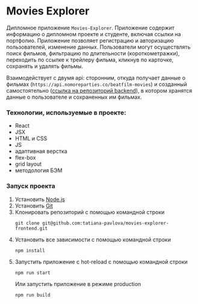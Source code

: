 # Movies Explorer

Дипломное приложение `Movies-Explorer`. Приложение содержит информацию о дипломном проекте и студенте, включая ссылки на портфолио. Приложение позволяет регистрацию и авторизацию пользователей, изменение данных. Пользователи могут осуществлять поиск фильмов, фильтрацию по длительности (короткометражки), переходить по ссылке к трейлеру фильма, кликнув по карточке, сохранять и удалять фильмы.

Взаимодействует с двумя api: сторонним, откуда получает данные о фильмах (`https://api.nomoreparties.co/beatfilm-movies`) и созданный самостоятельно ([ссылка на репозиторий backend](https://github.com/tatiana-pavlova/movies-explorer-api)), в котором хранятся данные о пользователе и сохраненных им фильмах.

### Технологии, используемые в проекте:
* React
* JSX
* HTML и CSS
* JS
* адаптивная верстка
* flex-box
* grid layout
* методология БЭМ

### Запуск проекта

1. Установить [Node.js](https://nodejs.org/en/download/)
2. Установить [Git](https://git-scm.com/downloads)
3. Клонировать репозиторий с помощью командной строки
   ```
   git clone git@github.com:tatiana-pavlova/movies-explorer-frontend.git
   ```
4. Установить все зависимости с помощью командной строки
   ```
   npm install
   ```
5. Запустить приложение с hot-reload с помощью командной строки
   ```
   npm run start
   ```
   Или запустить приложение в режиме production
   ```
   npm run build
   ```
